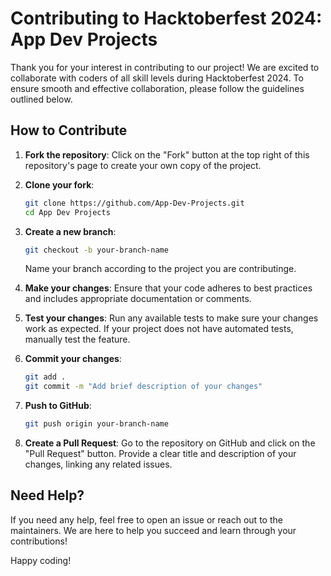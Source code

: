 
# Contributing to Hacktoberfest 2024: App Dev Projects

Thank you for your interest in contributing to our project! We are excited to collaborate with coders of all skill levels during Hacktoberfest 2024. To ensure smooth and effective collaboration, please follow the guidelines outlined below.

## How to Contribute

1. **Fork the repository**: Click on the "Fork" button at the top right of this repository's page to create your own copy of the project.
2. **Clone your fork**:
   ```bash
   git clone https://github.com/App-Dev-Projects.git
   cd App Dev Projects
   ```
3. **Create a new branch**:
   ```bash
   git checkout -b your-branch-name
   ```
   Name your branch according to the project you are contributinge.

4. **Make your changes**: Ensure that your code adheres to best practices and includes appropriate documentation or comments.

5. **Test your changes**: Run any available tests to make sure your changes work as expected. If your project does not have automated tests, manually test the feature.

6. **Commit your changes**:
   ```bash
   git add .
   git commit -m "Add brief description of your changes"
   ```

7. **Push to GitHub**:
   ```bash
   git push origin your-branch-name
   ```

8. **Create a Pull Request**: Go to the repository on GitHub and click on the "Pull Request" button. Provide a clear title and description of your changes, linking any related issues.

## Need Help?

If you need any help, feel free to open an issue or reach out to the maintainers. We are here to help you succeed and learn through your contributions!

Happy coding!
